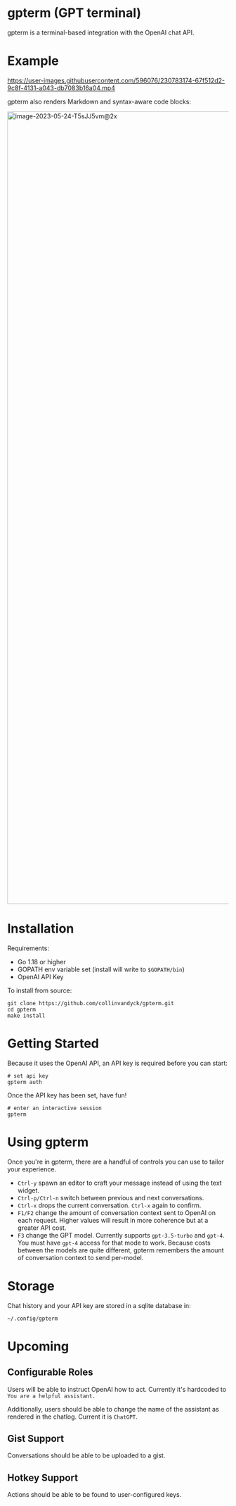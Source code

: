 # gpterm (GPT terminal)

gpterm is a terminal-based integration with the OpenAI chat API.

# Example

https://user-images.githubusercontent.com/596076/230783174-67f512d2-9c8f-4131-a043-db7083b16a04.mp4

gpterm also renders Markdown and syntax-aware code blocks:

<img width="1800" alt="image-2023-05-24-T5sJJ5vm@2x" src="https://github.com/collinvandyck/gpterm/assets/596076/a33c4470-0275-4927-b346-00a68bdcc4e9">

# Installation

Requirements:

- Go 1.18 or higher
- GOPATH env variable set (install will write to `$GOPATH/bin`)
- OpenAI API Key

To install from source:

	git clone https://github.com/collinvandyck/gpterm.git
	cd gpterm
	make install

# Getting Started

Because it uses the OpenAI API, an API key is required before you can start:

	# set api key
	gpterm auth

Once the API key has been set, have fun!

	# enter an interactive session
	gpterm

# Using gpterm

Once you're in gpterm, there are a handful of controls you can use to tailor
your experience.

- `Ctrl-y` spawn an editor to craft your message instead of using the text
  widget.
- `Ctrl-p/Ctrl-n` switch between previous and next conversations.
- `Ctrl-x` drops the current conversation. `Ctrl-x` again to confirm.
- `F1/F2` change the amount of conversation context sent to OpenAI on each
  request. Higher values will result in more coherence but at a greater API
  cost.
- `F3` change the GPT model. Currently supports `gpt-3.5-turbo` and `gpt-4`. You
  must have `gpt-4` access for that mode to work. Because costs between the
  models are quite different, gpterm remembers the amount of conversation
  context to send per-model.

# Storage

Chat history and your API key are stored in a sqlite database in:

	~/.config/gpterm

# Upcoming

## Configurable Roles

Users will be able to instruct OpenAI how to act. Currently it's hardcoded to `You are a helpful assistant.`

Additionally, users should be able to change the name of the assistant as rendered in the chatlog. Current it is `ChatGPT`.

## Gist Support

Conversations should be able to be uploaded to a gist.

## Hotkey Support

Actions should be able to be found to user-configured keys.

